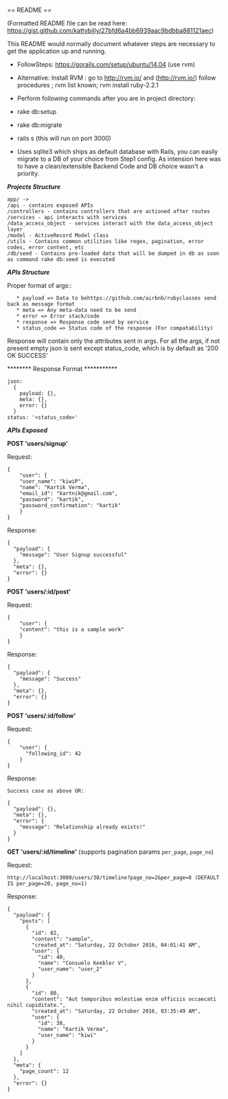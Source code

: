 == README ==

(Formatted README file can be read here: https://gist.github.com/kattybilly/27bfd6a4bb6939aac9bdbba881121aec)

This README would normally document whatever steps are necessary to get the
application up and running.

* FollowSteps: https://gorails.com/setup/ubuntu/14.04 (use rvm)
* Alternative: Install RVM : go to http://rvm.io/ and (http://rvm.io/) follow procedures ; rvm list known; rvm install ruby-2.2.1
* Perform following commands after you are in project directory:

 * rake db:setup
 * rake db:migrate
 * rails s (this will run on port 3000)

* Uses sqlite3 which ships as default database with Rails, you can easily migrate to a DB of your choice from Step1 config. As intension here was to have a clean/extensible Backend Code and DB choice wasn't a priority.

***Projects Structure***
```
app/ ->
/api - contains exposed APIs
/controllers - contains controllers that are actioned after routes
/services - api interacts with services
/data_access_object - services interact with the data_access_object layer
/model - ActiveRecord Model class
/utils - Contains common utilities like regex, pagination, error codes, error content, etc
/db/seed - Contains pre-loaded data that will be dumped in db as soon as command rake db:seed is executed
```

***APIs Structure***

Proper format of args::

```
   * payload => Data to behttps://github.com/airbnb/rubyclasses send back as message format
   * meta => Any meta-data need to be send
   * error => Error stack/code
   * response => Response code send by service
   * status_code => Status code of the response (For compatability)
```

 Response will contain only the attributes sent in args.
 For all the args, if not present empty json is sent
 except status_code, which is by default as '200 OK SUCCESS'

 ******** Response Format ***********
 ```
 json:
   {
     payload: {},
     meta: {},
     error: {}
   }
 status: '<status_code>'
 ```

***APIs Exposed***

**POST 'users/signup'**

Request:
```
{
	"user": {
    "user_name": "kiwiP",
    "name": "Kartik Verma",
    "email_id": "kartnik@gmail.com",
    "password": "kartik",
    "password_confirmation": "kartik"
 	}
}
```

Response:
```
{
  "payload": {
    "message": "User Signup successful"
  },
  "meta": {},
  "error": {}
}

```

**POST 'users/:id/post'**

Request:
```
{
	"user": {
    "content": "this is a sample work"
 	}
}
```

Response:
```
{
  "payload": {
    "message": "Success"
  },
  "meta": {},
  "error": {}
}

```

**POST 'users/:id/follow'**

Request:
```
{
	"user": {
      "following_id": 42
 	}
}
```

Response:
```
Success case as above OR:

{
  "payload": {},
  "meta": {},
  "error": {
    "message": "Relationship already exists!"
  }
}

```

**GET 'users/:id/timeline'** (supports pagination params `per_page`, `page_no`)

Request:
```
http://localhost:3000/users/38/timeline?page_no=2&per_page=8 (DEFAULT IS per_page=20, page_no=1)
```

Response:
```
{
  "payload": {
    "posts": [
      {
        "id": 82,
        "content": "sample",
        "created_at": "Saturday, 22 October 2016, 04:01:41 AM",
        "user": {
          "id": 40,
          "name": "Consuelo Keebler V",
          "user_name": "user_2"
        }
      },
      {
        "id": 80,
        "content": "Aut temporibus molestiae enim officiis occaecati nihil cupiditate.",
        "created_at": "Saturday, 22 October 2016, 03:35:49 AM",
        "user": {
          "id": 38,
          "name": "Kartik Verma",
          "user_name": "kiwi"
        }
      }
    ]
  },
  "meta": {
    "page_count": 12
  },
  "error": {}
}
```
